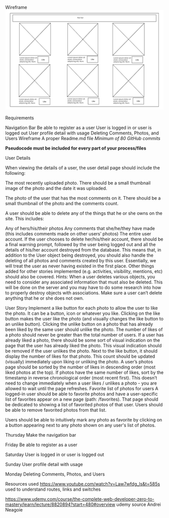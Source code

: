 Wireframe
![Wireframe](https://raw.githubusercontent.com/Jiaxi-Wu-Dev/react-photo-app/master/src/assets/wireframe.png)

Requirements

Navigation Bar
Be able to register as a user
User is logged in or user is logged out
User profile detail with usage
Deleting Comments, Photos, and Users
Wireframe 
A proper Readme.md file 
*Minimum of 80 GitHub commits*

**Pseudocode must be included for every part of your process/files**

User Details

When viewing the details of a user, the user detail page should include the following: 

The most recently uploaded photo. There should be a small thumbnail image of the photo and the date it was uploaded. 

The photo of the user that has the most comments on it. There should be a small thumbnail of the photo and the comments count.

A user should be able to delete any of the things that he or she owns on the site. This includes:

Any of hers/his/their photos
Any comments that she/he/they have made (this includes comments made on other users’ photos)
The entire user account. If the user chooses to delete her/his/their account, there should be a final warning prompt, followed by the user being logged out and all the details of his/her account destroyed from the database. This means that, in addition to the User object being destroyed, you should also handle the deleting of all photos and comments created by this user. Essentially, we will treat the user as never having existed in the first place. Other things added for other stories implemented (e.g. activities, visibility, mentions, etc) should also be covered.
Hints:
When a user deletes various objects, you need to consider any associated information that must also be deleted. This will be done on the server and you may have to do some research into how to properly destroy objects with associations. 
Make sure a user can’t delete anything that he or she does not own.
 

User Story
Implement a like button for each photo to allow the user to like the photo. It can be a button, icon or whatever you like.
Clicking on the like button makes the user like the photo (and visually changes the like button to an unlike button). Clicking the unlike button on a photo that has already been liked by the same user should unlike the photo.
The number of likes of a photo should never be greater than the total number of users.
If a user has already liked a photo, there should be some sort of visual indication on the page that the user has already liked the photo. This visual indication should be removed if the user unlikes the photo.
Next to the like button, it should display the number of likes for that photo. This count should be updated (visually) immediately upon liking or unliking the photo.
A user’s photos page should be sorted by the number of likes in descending order (most liked photos at the top). If photos have the same number of likes, sort by the timestamp in reverse chronological order (most recent first). This doesn’t need to change immediately when a user likes / unlikes a photo - you are allowed to wait until the page refreshes.
Favorite list of photos for users
A logged-in user should be able to favorite photos and have a user-specific list of favorites appear on a new page (path: /favorites). That page should be dedicated to showing a list of favorited photos of that user. Users should be able to remove favorited photos from that list.

Users should be able to intuitively mark any photo as favorite by clicking on a button appearing next to any photo shown on any user's list of photos.

Thursday 
Make the navigation bar


Friday
Be able to register as a user


Saturday
User is logged in or user is logged out

Sunday
User profile detail with usage

Monday
Deleting Comments, Photos, and Users


Resources used 
https://www.youtube.com/watch?v=Law7wfdg_ls&t=585s
used to understand routes, links and switches 


https://www.udemy.com/course/the-complete-web-developer-zero-to-mastery/learn/lecture/8820894?start=480#overview
udemy source Andrei Neagoie
